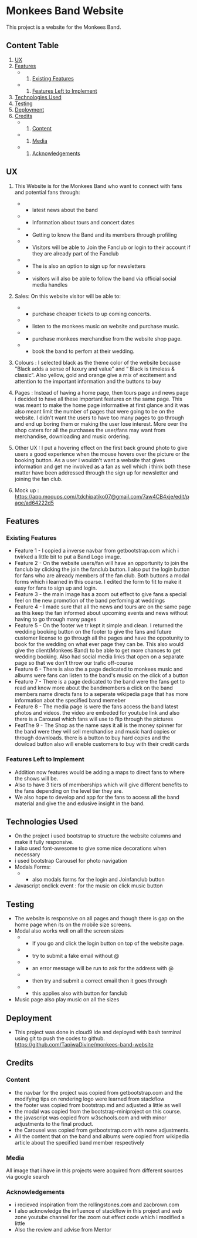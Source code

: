 # Monkees Band Website
This project is a website for the Monkees Band. 

## Content Table

1. [UX](#UX)
2. [Features](#Features)
    +   1. [Existing Features](#existing-features)
    +   1. [Features Left to Implement](#features-left-to-implement)
3. [Technologies Used](#technologies-used)
4. [Testing](#testing)
6. [Deployment](#deployment)
7. [Credits](#credits)
    +   1. [Content](#content)
    +   1. [Media](#media)
    +   1. [Acknowledgements](#acknowledgements)


## UX

1. This Website is for the Monkees Band who want to connect with fans and potential fans through:
    +  - latest news about the band
    +  - Information about tours and concert dates
    +  - Getting to know the Band and its members through profiling
    +  - Visitors will be able to Join the Fanclub or login to their account if they are already part of the Fanclub
    +  - The is also an option to sign up for newsletters
    +  - visitors will also be able to follow the band via official social media handles
    
2. Sales: On this website visitor will be able to: 
    +  - purchase cheaper tickets to up coming concerts.
    +  - listen to the monkees music on website and purchase music. 
    +  - purchase monkees merchandise from the website shop page.
    +  - book the band to perfom at their wedding.
  
3. Colours : I selected black as the theme color of the website because "Black adds a sense of luxury and value" and “ Black is timeless & classic”. Also yellow, gold and orange give a mix of excitement and attention to the important information and the buttons to buy
4. Pages : Instead of having a home page, then tours page and news page i decided to have all these important features on the same page. This was meant to make the home page informative at first glance and it was also meant limit the number of pages that were going to be on the website. I didn't want the users to have too many pages to go through and end up boring them or making the user lose interest. More over the shop caters for all the purchases the user/fans may want from merchandise, downloading and music ordering.
5. Other UX : I put a hovering effect on the first back ground photo to give users a good experience when the mouse hovers over the picture or the booking button. As a user i wouldn't want a website that gives information and get me involved as a fan as well which i think both these matter have been addressed through the sign up for newsletter and joining the fan club. 
6. Mock up : https://app.moqups.com//tdchipatiko07@gmail.com/7aw4CB4xje/edit/page/ad64222d5 


## Features

### Existing Features
- Feature 1 - I copied a inverse navbar from getbootstrap.com which i twirked a little bit  to put a Band Logo image.
- Feature 2 - On the website users/fan will have an opportunity to join the fanclub by clicking the join the fanclub button. I also put the login button for fans who are already members of the fan club. Both buttons a modal forms which i learned in this coarse. I edited the form to fit to make it easy for fans to sign up and login.
- Feature 3 - the main image has a zoom out effect to give fans a special feel on the new promotion of the band perfoming at weddings
- Feature 4 - I made sure that all the news and tours are on the same page as this keep the fan informed  about upcoming events and news without having to go through many pages
- Feature 5 - On the footer we tr kept it simple and clean. I returned the wedding booking button on the footer to give the fans and future customer license to go through all the pages and have the oppotunity to book for the wedding on what ever page they can be. This also would give the client(Monkees Band) to be able to get more chances to get wedding booking. Also had social media links that open on a separate page so that we don't throw our trafic off-course 
- Feature 6 - There is also the a page dedicated to monkees music and albums were fans can listen to the band's music on the click of a button
- Feature 7 - There is a page dedicated to the band were the fans get to read and know more about the bandmembers a click on the band members name directs fans to a seperate wikipedia page that has more information abot the specified band memeber
- Feature 8 - The media page is were the fans access the band latest photos and videos. the video are embeded for youtube link and also there is a Carousel which fans wiil use to flip through the pictures
- FeatThe 9 - The Shop as the name says it all is the money spinner for the band were they will sell merchandise and music hard copies or through downloads. there is a button to buy hard copies and the dowload button also will eneble customers to buy with their credit cards

### Features Left to Implement

- Addition now features would be adding a maps to direct fans to where the shows will be.
- Also to have 3 tiers of memberships which will give different benefits to the fans depending on the level tier they are.
- We also hope to develop and app for the fans to access all the band material and give the and exlusive insight in the band.


## Technologies Used

- On the project i used bootstrap to structure the website columns and make it fully responsive.
- I also used font-awesome to give some nice decorations when necessary
- i used bootstrap Carousel for photo navigation 
- Modals Forms:
    + - also modals forms for the login and Joinfanclub button
- Javascript onclick event : for the music on click music button

## Testing

- The website is responsive on all pages and though there is gap on the home page when its on the mobile size screens.
- Modal also works well on all the screen sizes
    + - If you go and click the login button on top of the website page.
    + - try to submit a fake email without @
    + - an error message will be run to ask for the address with @
    + - then try and submit a correct email then it goes through
    + - this applies also with button for fanclub
- Music page also play music on all the sizes

## Deployment
- This project was done in cloud9 ide and deployed with bash terminal using git to push the codes to github.
https://github.com/TapiwaDivine/monkees-band-website

## Credits

### Content
- the navbar for the project was copied from getbootstrap.com and the modifying tips on rendering logo were learned from stackflow
- the footer was copied from bootstrap.md and adjusted a little as well
- the modal was copied from the bootstrap-miniproject on this course.
- the javascript was copied from w3schools.com and with minor adjustments to the final product.
- the Carousel was copied from getbootstrap.com with none adjustments.
- All the content that on the band and albums were copied from wikipedia article about the specified band member respectively

### Media
All image that i have in this projects were acquired from different sources via google search

### Acknowledgements
- i recieved inspiration from the rollingstones.com and zacbrown.com 
- I also acknowledge the influence of stackflow in this project and web zone youtube channel for the zoom out effect code which i modified a little
- Also the review and advise from Mentor 